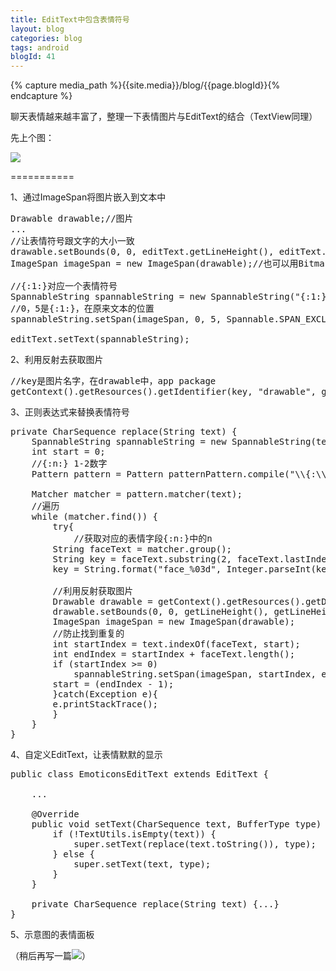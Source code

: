 ```yaml
---
title: EditText中包含表情符号
layout: blog
categories: blog
tags: android
blogId: 41
---
```

{% capture media_path %}{{site.media}}/blog/{{page.blogId}}{% endcapture %}

聊天表情越来越丰富了，整理一下表情图片与EditText的结合（TextView同理）

先上个图：

![]({{media_path}}/1.png)

===========

1、通过ImageSpan将图片嵌入到文本中

<pre class="brush:java;toolbar:false">Drawable drawable;//图片
...
//让表情符号跟文字的大小一致
drawable.setBounds(0, 0, editText.getLineHeight(), editText.getLineHeight());
ImageSpan imageSpan = new ImageSpan(drawable);//也可以用Bitmap创建

//{:1:}对应一个表情符号
SpannableString spannableString = new SpannableString("{:1:}haha");
//0，5是{:1:}，在原来文本的位置
spannableString.setSpan(imageSpan, 0, 5, Spannable.SPAN_EXCLUSIVE_EXCLUSIVE);

editText.setText(spannableString);</pre>

2、利用反射去获取图片

<pre class="brush:java;toolbar:false">//key是图片名字，在drawable中，app package
getContext().getResources().getIdentifier(key, "drawable", getContext().getPackageName())</pre>

3、正则表达式来替换表情符号

<pre class="brush:java;toolbar:false">private CharSequence replace(String text) {
    SpannableString spannableString = new SpannableString(text);
    int start = 0;
    //{:n:} 1-2数字
    Pattern pattern = Pattern patternPattern.compile("\\{:\\d{1,2}:\\}", Pattern.CASE_INSENSITIVE);

    Matcher matcher = pattern.matcher(text);
    //遍历
    while (matcher.find()) {
        try{
            //获取对应的表情字段{:n:}中的n
    	String faceText = matcher.group();
    	String key = faceText.substring(2, faceText.lastIndexOf(":"));
    	key = String.format("face_%03d", Integer.parseInt(key));

    	//利用反射获取图片		
    	Drawable drawable = getContext().getResources().getDrawable( getContext().getResources().getIdentifier(key, "drawable", getContext().getPackageName()) );
    	drawable.setBounds(0, 0, getLineHeight(), getLineHeight());
    	ImageSpan imageSpan = new ImageSpan(drawable);
    	//防止找到重复的				
    	int startIndex = text.indexOf(faceText, start);
    	int endIndex = startIndex + faceText.length();
    	if (startIndex >= 0)
    	    spannableString.setSpan(imageSpan, startIndex, endIndex, Spannable.SPAN_EXCLUSIVE_EXCLUSIVE);
    	start = (endIndex - 1);
        }catch(Exception e){
    	e.printStackTrace();
        }
    }
}</pre>

4、自定义EditText，让表情默默的显示

<pre class="brush:java;toolbar:false">public class EmoticonsEditText extends EditText {

	...

	@Override
	public void setText(CharSequence text, BufferType type) {
		if (!TextUtils.isEmpty(text)) {
			super.setText(replace(text.toString()), type);
		} else {
			super.setText(text, type);
		}
	}

	private CharSequence replace(String text) {...}
}</pre>

5、示意图的表情面板

（稍后再写一篇![](http://img.baidu.com/hi/jx2/j_0057.gif)）